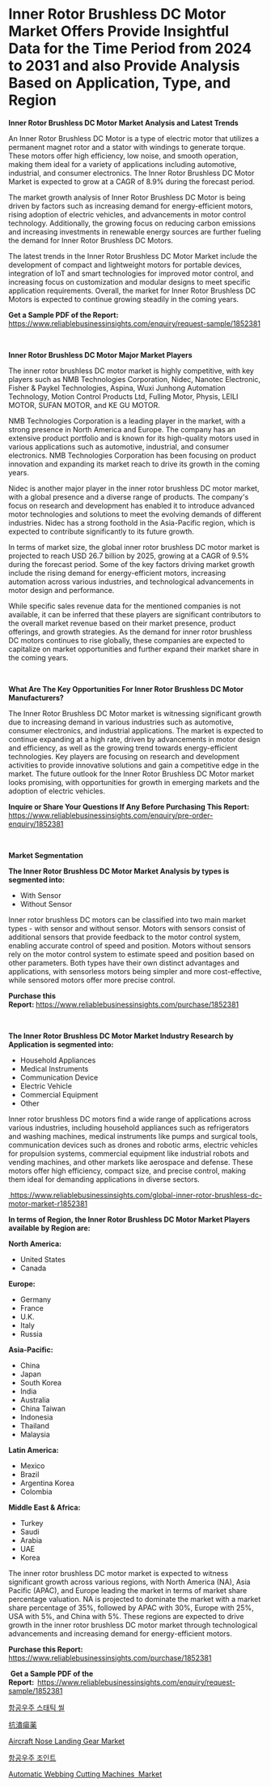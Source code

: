 <p><h1>Inner Rotor Brushless DC Motor Market Offers Provide Insightful Data for the Time Period from 2024 to 2031 and also Provide Analysis Based on Application, Type, and Region</h1></p><p><strong>Inner Rotor Brushless DC Motor Market Analysis and Latest Trends</strong></p>
<p><p>An Inner Rotor Brushless DC Motor is a type of electric motor that utilizes a permanent magnet rotor and a stator with windings to generate torque. These motors offer high efficiency, low noise, and smooth operation, making them ideal for a variety of applications including automotive, industrial, and consumer electronics. The Inner Rotor Brushless DC Motor Market is expected to grow at a CAGR of 8.9% during the forecast period.</p><p>The market growth analysis of Inner Rotor Brushless DC Motor is being driven by factors such as increasing demand for energy-efficient motors, rising adoption of electric vehicles, and advancements in motor control technology. Additionally, the growing focus on reducing carbon emissions and increasing investments in renewable energy sources are further fueling the demand for Inner Rotor Brushless DC Motors.</p><p>The latest trends in the Inner Rotor Brushless DC Motor Market include the development of compact and lightweight motors for portable devices, integration of IoT and smart technologies for improved motor control, and increasing focus on customization and modular designs to meet specific application requirements. Overall, the market for Inner Rotor Brushless DC Motors is expected to continue growing steadily in the coming years.</p></p>
<p><strong>Get a Sample PDF of the Report:&nbsp;</strong> <a href="https://www.reliablebusinessinsights.com/enquiry/request-sample/1852381">https://www.reliablebusinessinsights.com/enquiry/request-sample/1852381</a></p>
<p>&nbsp;</p>
<p><strong>Inner Rotor Brushless DC Motor Major Market Players</strong></p>
<p><p>The inner rotor brushless DC motor market is highly competitive, with key players such as NMB Technologies Corporation, Nidec, Nanotec Electronic, Fisher & Paykel Technologies, Aspina, Wuxi Junhong Automation Technology, Motion Control Products Ltd, Fulling Motor, Physis, LEILI MOTOR, SUFAN MOTOR, and KE GU MOTOR. </p><p>NMB Technologies Corporation is a leading player in the market, with a strong presence in North America and Europe. The company has an extensive product portfolio and is known for its high-quality motors used in various applications such as automotive, industrial, and consumer electronics. NMB Technologies Corporation has been focusing on product innovation and expanding its market reach to drive its growth in the coming years.</p><p>Nidec is another major player in the inner rotor brushless DC motor market, with a global presence and a diverse range of products. The company's focus on research and development has enabled it to introduce advanced motor technologies and solutions to meet the evolving demands of different industries. Nidec has a strong foothold in the Asia-Pacific region, which is expected to contribute significantly to its future growth.</p><p>In terms of market size, the global inner rotor brushless DC motor market is projected to reach USD 26.7 billion by 2025, growing at a CAGR of 9.5% during the forecast period. Some of the key factors driving market growth include the rising demand for energy-efficient motors, increasing automation across various industries, and technological advancements in motor design and performance.</p><p>While specific sales revenue data for the mentioned companies is not available, it can be inferred that these players are significant contributors to the overall market revenue based on their market presence, product offerings, and growth strategies. As the demand for inner rotor brushless DC motors continues to rise globally, these companies are expected to capitalize on market opportunities and further expand their market share in the coming years.</p></p>
<p>&nbsp;</p>
<p><strong>What Are The Key Opportunities For Inner Rotor Brushless DC Motor Manufacturers?</strong></p>
<p><p>The Inner Rotor Brushless DC Motor market is witnessing significant growth due to increasing demand in various industries such as automotive, consumer electronics, and industrial applications. The market is expected to continue expanding at a high rate, driven by advancements in motor design and efficiency, as well as the growing trend towards energy-efficient technologies. Key players are focusing on research and development activities to provide innovative solutions and gain a competitive edge in the market. The future outlook for the Inner Rotor Brushless DC Motor market looks promising, with opportunities for growth in emerging markets and the adoption of electric vehicles.</p></p>
<p><strong>Inquire or Share Your Questions If Any Before Purchasing This Report:</strong> <a href="https://www.reliablebusinessinsights.com/enquiry/pre-order-enquiry/1852381">https://www.reliablebusinessinsights.com/enquiry/pre-order-enquiry/1852381</a></p>
<p>&nbsp;</p>
<p><strong>Market Segmentation</strong></p>
<p><strong>The Inner Rotor Brushless DC Motor Market Analysis by types is segmented into:</strong></p>
<p><ul><li>With Sensor</li><li>Without Sensor</li></ul></p>
<p><p>Inner rotor brushless DC motors can be classified into two main market types - with sensor and without sensor. Motors with sensors consist of additional sensors that provide feedback to the motor control system, enabling accurate control of speed and position. Motors without sensors rely on the motor control system to estimate speed and position based on other parameters. Both types have their own distinct advantages and applications, with sensorless motors being simpler and more cost-effective, while sensored motors offer more precise control.</p></p>
<p><strong>Purchase this Report:&nbsp;</strong><a href="https://www.reliablebusinessinsights.com/purchase/1852381">https://www.reliablebusinessinsights.com/purchase/1852381</a></p>
<p>&nbsp;</p>
<p><strong>The Inner Rotor Brushless DC Motor Market Industry Research by Application is segmented into:</strong></p>
<p><ul><li>Household Appliances</li><li>Medical Instruments</li><li>Communication Device</li><li>Electric Vehicle</li><li>Commercial Equipment</li><li>Other</li></ul></p>
<p><p>Inner rotor brushless DC motors find a wide range of applications across various industries, including household appliances such as refrigerators and washing machines, medical instruments like pumps and surgical tools, communication devices such as drones and robotic arms, electric vehicles for propulsion systems, commercial equipment like industrial robots and vending machines, and other markets like aerospace and defense. These motors offer high efficiency, compact size, and precise control, making them ideal for demanding applications in diverse sectors.</p></p>
<p><a href="https://www.reliablebusinessinsights.com/global-inner-rotor-brushless-dc-motor-market-r1852381">&nbsp;https://www.reliablebusinessinsights.com/global-inner-rotor-brushless-dc-motor-market-r1852381</a></p>
<p><strong>In terms of Region, the Inner Rotor Brushless DC Motor Market Players available by Region are:</strong></p>
<p>
    <p> <strong> North America: </strong>
        <ul>
            <li>United States</li>
            <li>Canada</li>
        </ul>
        </p> 
    <p> <strong> Europe: </strong>
        <ul>
            <li>Germany</li>
            <li>France</li>
            <li>U.K.</li>
            <li>Italy</li>
            <li>Russia</li>
        </ul>
        </p> 
    <p> <strong> Asia-Pacific: </strong>
        <ul>
            <li>China</li>
            <li>Japan</li>
            <li>South Korea</li>
            <li>India</li>
            <li>Australia</li>
            <li>China Taiwan</li>
            <li>Indonesia</li>
            <li>Thailand</li>
            <li>Malaysia</li>
        </ul>
        </p> 
    <p> <strong> Latin America: </strong>
        <ul>
            <li>Mexico</li>
            <li>Brazil</li>
            <li>Argentina Korea</li>
            <li>Colombia</li>
        </ul>
        </p> 
    <p> <strong> Middle East & Africa: </strong>
        <ul>
            <li>Turkey</li>
            <li>Saudi</li>
            <li>Arabia</li>
            <li>UAE</li>
            <li>Korea</li>
        </ul>
    </p>
    </p>
<p><p>The inner rotor brushless DC motor market is expected to witness significant growth across various regions, with North America (NA), Asia Pacific (APAC), and Europe leading the market in terms of market share percentage valuation. NA is projected to dominate the market with a market share percentage of 35%, followed by APAC with 30%, Europe with 25%, USA with 5%, and China with 5%. These regions are expected to drive growth in the inner rotor brushless DC motor market through technological advancements and increasing demand for energy-efficient motors.</p></p>
<p><strong>Purchase this Report: </strong><a href="https://www.reliablebusinessinsights.com/purchase/1852381">https://www.reliablebusinessinsights.com/purchase/1852381</a></p>
<p>&nbsp;<strong>Get a Sample PDF of the Report:&nbsp;&nbsp;</strong><a href="https://www.reliablebusinessinsights.com/enquiry/request-sample/1852381">https://www.reliablebusinessinsights.com/enquiry/request-sample/1852381</a></p>
<p><strong></strong></p>
<p><p><a href="https://github.com/njolsky1/Market-Research-Report-List-1/blob/main/9852080176779.md">항공우주 스태틱 씰</a></p><p><a href="https://github.com/KenyonJohns/Market-Research-Report-List-1/blob/main/6358847164053.md">抗潰瘍薬</a></p><p><a href="https://github.com/jaidynmorantestelletmjzya/Market-Research-Report-List-3/blob/main/aircraft-nose-landing-gear-market.md">Aircraft Nose Landing Gear Market</a></p><p><a href="https://github.com/rrmadityapu/Market-Research-Report-List-1/blob/main/8619292176778.md">항공우주 조인트</a></p><p><a href="https://github.com/ruddyyedelwadw/Market-Research-Report-List-3/blob/main/automatic-webbing-cutting-machines-market.md">Automatic Webbing Cutting Machines  Market</a></p></p>